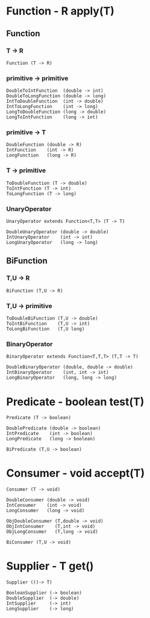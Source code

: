 # Function - R apply(T)
## Function
### T -> R
    Function (T -> R)
### primitive -> primitive
    DoubleToIntFunction  (double -> int)
    DoubleToLongFunction (double -> long)
    IntToDoubleFunction  (int -> double)
    IntToLongFunction    (int -> long)
    LongToDoubleFunction (long -> double)
    LongToIntFunction    (long -> int)
### primitive -> T
    DoubleFunction (double -> R)
    IntFunction    (int -> R)
    LongFunction   (long -> R)
### T -> primitive
    ToDoubleFunction (T -> double)
    ToIntFunction (T -> int)
    ToLongFunction (T -> long)
### UnaryOperator
    UnaryOperator extends Function<T,T> (T -> T)

    DoubleUnaryOperator (double -> double)
    IntUnaryOperator    (int -> int)
    LongUnaryOperator   (long -> long)

## BiFunction
### T,U -> R
    BiFunction (T,U -> R)
### T,U -> primitive
    ToDoubleBiFunction (T,U -> double)
    ToIntBiFunction    (T,U -> int)
    ToLongBiFunction   (T,U long)
### BinaryOperator
    BinaryOperator extends Function<T,T,T> (T,T -> T)

    DoubleBinaryOperator (double, double -> double)
    IntBinaryOperator    (int, int -> int)
    LongBinaryOperator   (long, long -> long)

# Predicate - boolean test(T)
    Predicate (T -> boolean)

    DoublePredicate (double -> boolean)
    IntPredicate    (int -> boolean)
    LongPredicate   (long -> boolean)

    BiPredicate (T,U -> boolean)

# Consumer - void accept(T)
    Consumer (T -> void)

    DoubleConsumer (double -> void)
    IntConsumer    (int -> void)
    LongConsumer   (long -> void)

    ObjDoubleConsumer (T,double -> void)
    ObjIntConsumer    (T,int -> void)
    ObjLongConsumer   (T,long -> void)

    BiConsumer (T,U -> void)

# Supplier - T get()
    Supplier (()-> T)

    BooleanSupplier (-> boolean)
    DoubleSupplier  (-> double)
    IntSupplier     (-> int)
    LongSupplier    (-> long)